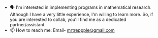 - 🗣️ I'm interested in implementing programs in mathematical research. Although I have a very little experience, I'm willing to learn more. So, if you are interested to collab, you'll find me as a dedicated partner/assistant. 
- 📫 How to reach me: Email- mrtreppple@gmail.com
